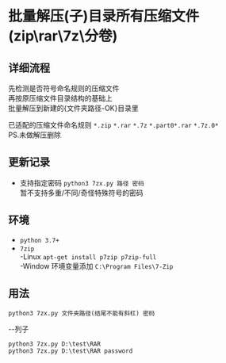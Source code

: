 # 批量解压(子)目录所有压缩文件(zip\rar\7z\分卷)
## 详细流程  
先检测是否符号命名规则的压缩文件  
再按原压缩文件目录结构的基础上  
批量解压到新建的{文件夹路径-OK}目录里  
  
已适配的压缩文件命名规则
`*.zip` `*.rar` `*.7z` `*.part0*.rar` `*.7z.0*`  
PS.未做解压删除

## 更新记录
- 支持指定密码 `python3 7zx.py 路径 密码`  
暂不支持多重/不同/奇怪特殊符号的密码

## 环境
- `python 3.7+`
- `7zip`  
-Linux `apt-get install p7zip p7zip-full`  
-Window 环境变量添加 `C:\Program Files\7-Zip`  

## 用法
```
python3 7zx.py 文件夹路径(结尾不能有斜杠) 密码
```
--列子
```
python3 7zx.py D:\test\RAR
python3 7zx.py D:\test\RAR password
```
